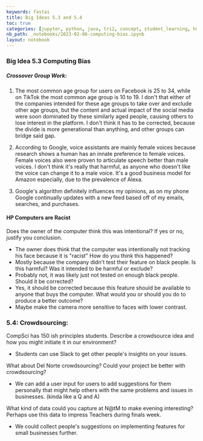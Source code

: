 ```yaml
---
keywords: fastai
title: Big Ideas 5.3 and 5.4
toc: true
categories: [jupyter, python, java, tri2, concept, student_learning, human_prep]
nb_path: _notebooks/2023-02-06-computing-bias.ipynb
layout: notebook
---
```


<!--
#################################################
### THIS FILE WAS AUTOGENERATED! DO NOT EDIT! ###
#################################################
# file to edit: _notebooks/2023-02-06-computing-bias.ipynb
-->

<div class="container" id="notebook-container">
        
<div class="cell border-box-sizing text_cell rendered"><div class="inner_cell">
<div class="text_cell_render border-box-sizing rendered_html">
<h3 id="Big-Idea-5.3-Computing-Bias">Big Idea 5.3 Computing Bias<a class="anchor-link" href="#Big-Idea-5.3-Computing-Bias"> </a></h3><h5 id="Crossover-Group-Work:">Crossover Group Work:<a class="anchor-link" href="#Crossover-Group-Work:"> </a></h5><ol>
<li><p>The most common age group for users on Facebook is 25 to 34, while on TikTok the most common age group is 10 to 19. I don't that either of the companies intended for these age groups to take over and exclude other age groups, but the content and actual impact of the social media were soon dominated by these similarly aged people, causing others to lose interest in the platform. I don't think it has to be corrected, because the divide is more generational than anything, and other groups can bridge said gap.</p>
</li>
<li><p>According to Google, voice assistants are mainly female voices because research shows a human has an innate preference to female voices. Female voices also were proven to articulate speech better than male voices. I don't think it's really that harmful, as anyone who doesn't like the voice can change it to a male voice. It's a good business model for Amazon especially, due to the prevalence of Alexa.</p>
</li>
<li><p>Google's algorithm definitely influences my opinions, as on my phone Google continually updates with a new feed based off of my emails, searches, and purchases.</p>
</li>
</ol>
<h4 id="HP-Computers-are-Racist">HP Computers are Racist<a class="anchor-link" href="#HP-Computers-are-Racist"> </a></h4><p>Does the owner of the computer think this was intentional? If yes or no, justify you conclusion.</p>
<ul>
<li>The owner does think that the computer was intentionally not tracking his face because it is "racist"
How do you think this happened?</li>
<li>Mostly because the company didn't test their feature on black people.
Is this harmful? Was it intended to be harmful or exclude?</li>
<li>Probably not, it was likely just not tested on enough black people.
Should it be corrected?</li>
<li>Yes, it should be corrected because this feature should be available to anyone that buys the computer.
What would you or should you do to produce a better outcome?</li>
<li>Maybe make the camera more sensitive to faces with lower contrast.</li>
</ul>

</div>
</div>
</div>
<div class="cell border-box-sizing text_cell rendered"><div class="inner_cell">
<div class="text_cell_render border-box-sizing rendered_html">
<h3 id="5.4:-Crowdsourcing:">5.4: Crowdsourcing:<a class="anchor-link" href="#5.4:-Crowdsourcing:"> </a></h3><p>CompSci has 150 ish principles students. Describe a crowdsource idea and how you might initiate it in our environment?</p>
<ul>
<li>Students can use Slack to get other people's insights on your issues.</li>
</ul>
<p>What about Del Norte crowdsourcing? Could your project be better with crowdsourcing?</p>
<ul>
<li>We can add a user input for users to add suggestions for them personally that might help others with the same problems and issues in businesses. (kinda like a Q and A)</li>
</ul>
<p>What kind of data could you capture at N@tM to make evening interesting? Perhaps use this data to impress Teachers during finals week.</p>
<ul>
<li>We could collect people's suggestions on implementing features for small businesses further.</li>
</ul>

</div>
</div>
</div>
</div>
 

